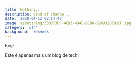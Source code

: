 ```yaml
---
title: Nothing..
description: wind of change...
date: '2020-04-12 02:14:47'
image: assets/img/3333736F-4693-494E-9CB0-6289328791CF.jpg
category: 'off'
background: '#989898'
---
```

hey!

Este é apenas mais um blog de tech!
